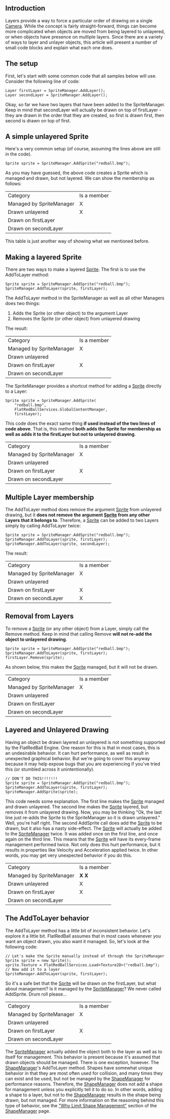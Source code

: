 ## Introduction

Layers provide a way to force a particular order of drawing on a single [Camera](/frb/docs/index.php?title=FlatRedBall.Camera.md "FlatRedBall.Camera"). While the concept is fairly straight-forward, things can become more complicated when objects are moved from being layered to unlayered, or when objects have presence on multiple layers. Since there are a variety of ways to layer and unlayer objects, this article will present a number of small code blocks and explain what each one does.

## The setup

First, let's start with some common code that all samples below will use. Consider the following line of code:

    Layer firstLayer = SpriteManager.AddLayer();
    Layer secondLayer = SpriteManager.AddLayer();

Okay, so far we have two layers that have been added to the SpriteManager. Keep in mind that secondLayer will actually be drawn on top of firstLayer - they are drawn in the order that they are created, so first is drawn first, then second is drawn on top of first.

## A simple unlayered Sprite

Here's a very common setup (of course, assuming the lines above are still in the code).

    Sprite sprite = SpriteManager.AddSprite("redball.bmp");

As you may have guessed, the above code creates a Sprite which is managed and drawn, but not layered. We can show the membership as follows:

|                          |             |
|--------------------------|-------------|
| Category                 | Is a member |
| Managed by SpriteManager | X           |
| Drawn unlayered          | X           |
| Drawn on firstLayer      |             |
| Drawn on secondLayer     |             |

This table is just another way of showing what we mentioned before.

## Making a layered Sprite

There are two ways to make a layered [Sprite](/frb/docs/index.php?title=Sprite.md "Sprite"). The first is to use the AddToLayer method:

    Sprite sprite = SpriteManager.AddSprite("redball.bmp");
    SpriteManager.AddToLayer(sprite, firstLayer);

The AddToLayer method in the SpriteManager as well as all other Managers does two things:

1.  Adds the Sprite (or other object) to the argument Layer
2.  Removes the Sprite (or other object) from unlayered drawing

The result:

|                          |             |
|--------------------------|-------------|
| Category                 | Is a member |
| Managed by SpriteManager | X           |
| Drawn unlayered          |             |
| Drawn on firstLayer      | X           |
| Drawn on secondLayer     |             |

The SpriteManager provides a shortcut method for adding a [Sprite](/frb/docs/index.php?title=Sprite.md "Sprite") directly to a Layer:

    Sprite sprite = SpriteManager.AddSprite(
        "redball.bmp", 
        FlatRedBallServices.GlobalContentManager,
        firstLayer);

This code does the exact same thing **if used instead of the two lines of code above**. That is, this method **both adds the Sprite for membership as well as adds it to the firstLayer but not to unlayered drawing**.

|                          |             |
|--------------------------|-------------|
| Category                 | Is a member |
| Managed by SpriteManager | X           |
| Drawn unlayered          |             |
| Drawn on firstLayer      | X           |
| Drawn on secondLayer     |             |

## Multiple Layer membership

The AddToLayer method does remove the argument [Sprite](/frb/docs/index.php?title=Sprite.md "Sprite") from unlayered drawing, but it **does not remove the argument [Sprite](/frb/docs/index.php?title=Sprite.md "Sprite") from any other Layers that it belongs to**. Therefore, a [Sprite](/frb/docs/index.php?title=Sprite.md "Sprite") can be added to two Layers simply by calling AddToLayer twice:

    Sprite sprite = SpriteManager.AddSprite("redball.bmp");
    SpriteManager.AddToLayer(sprite, firstLayer);
    SpriteManager.AddToLayer(sprite, secondLayer);

The result:

|                          |             |
|--------------------------|-------------|
| Category                 | Is a member |
| Managed by SpriteManager | X           |
| Drawn unlayered          |             |
| Drawn on firstLayer      | X           |
| Drawn on secondLayer     | X           |

## Removal from Layers

To remove a [Sprite](/frb/docs/index.php?title=Sprite.md "Sprite") (or any other object) from a Layer, simply call the Remove method. Keep in mind that calling Remove **will not re-add the object to unlayered drawing**.

    Sprite sprite = SpriteManager.AddSprite("redball.bmp");
    SpriteManager.AddToLayer(sprite, firstLayer);
    firstLayer.Remove(sprite);

As shown below, this makes the [Sprite](/frb/docs/index.php?title=Sprite.md "Sprite") managed, but it will not be drawn.

|                          |             |
|--------------------------|-------------|
| Category                 | Is a member |
| Managed by SpriteManager | X           |
| Drawn unlayered          |             |
| Drawn on firstLayer      |             |
| Drawn on secondLayer     |             |

## Layered and Unlayered Drawing

Having an object be drawn layered an unlayered is not something supported by the FlatRedBall Engine. One reason for this is that in most cases, this is an undesirable behavior. It can hurt performance, as well as result in unexpected graphical behavior. But we're going to cover this anyway because it may help expose bugs that you are experiencing if you've tried this (or stumbled across it unintentionally).

    // DON'T DO THIS!!!!!!!
    Sprite sprite = SpriteManager.AddSprite("redball.bmp");
    SpriteManager.AddToLayer(sprite, firstLayer);
    SpriteManager.AddSprite(sprite);

This code needs some explanation. The first line makes the [Sprite](/frb/docs/index.php?title=Sprite.md "Sprite") managed and drawn unlayered. The second line makes the [Sprite](/frb/docs/index.php?title=Sprite.md "Sprite") layered, but removes it from unlayered drawing. Now, you may be thinking "Ok, the last line just re-adds the Sprite to the SpriteManager so it is drawn unlayered." Well, you're half right. The second AddSprite call does add the [Sprite](/frb/docs/index.php?title=Sprite.md "Sprite") to be drawn, but it also has a nasty side-effect. The [Sprite](/frb/docs/index.php?title=Sprite.md "Sprite") will actually be added to the [SpriteManager](/frb/docs/index.php?title=Sprite.mdManager "SpriteManager") twice. It was added once on the first line, and once again on the third line. This means that the [Sprite](/frb/docs/index.php?title=Sprite.md "Sprite") will have its every-frame management performed twice. Not only does this hurt performance, but it results in properties like Velocity and Acceleration applied twice. In other words, you may get very unexpected behavior if you do this.

|                          |             |
|--------------------------|-------------|
| Category                 | Is a member |
| Managed by SpriteManager | **X X**     |
| Drawn unlayered          | X           |
| Drawn on firstLayer      | X           |
| Drawn on secondLayer     |             |

## The AddToLayer behavior

The AddToLayer method has a little bit of inconsistent behavior. Let's explore it a little bit. FlatRedBall assumes that in most cases whenever you want an object drawn, you also want it managed. So, let's look at the following code:

    // Let's make the Sprite manually instead of through the SpriteManager
    Sprite sprite = new Sprite();
    sprite.Texture = FlatRedBallServices.Load<Texture2D>("redball.bmp");
    // Now add it to a layer
    SpriteManager.AddToLayer(sprite, firstLayer);

So it's a safe bet that the [Sprite](/frb/docs/index.php?title=Sprite.md "Sprite") will be drawn on the firstLayer, but what about management? Is it managed by the [SpriteManager](/frb/docs/index.php?title=Sprite.mdManager "SpriteManager")? We never called AddSprite. Drum roll please...

|                          |             |
|--------------------------|-------------|
| Category                 | Is a member |
| Managed by SpriteManager | X           |
| Drawn unlayered          |             |
| Drawn on firstLayer      | X           |
| Drawn on secondLayer     |             |

The [SpriteManager](/frb/docs/index.php?title=Sprite.mdManager "SpriteManager") actually added the object both to the layer as well as to itself for management. This behavior is present because it's assumed that drawn objects should be managed. There is one exception, however. The [ShapeManager](/frb/docs/index.php?title=ShapeManager.md "ShapeManager")'s AddToLayer method. Shapes have somewhat unique behavior in that they are most often used for collision, and many times they can exist and be used, but not be managed by the [ShapeManager](/frb/docs/index.php?title=ShapeManager.md "ShapeManager") for performance reasons. Therefore, the [ShapeManager](/frb/docs/index.php?title=ShapeManager.md "ShapeManager") does not add a shape for management unless you explicitly tell it to do so. In other words, adding a shape to a layer, but not to the [ShapeManager](/frb/docs/index.php?title=ShapeManager.md "ShapeManager") results in the shape being drawn, but not managed. For more information on the reasoning behind this type of behavior, see the ["Why Limit Shape Management"](/frb/docs/index.php?title=FlatRedBall.Math.Geometry.ShapeManager#Why_Limit_Shape_Management.3F.md "FlatRedBall.Math.Geometry.ShapeManager") section of the [ShapeManager](/frb/docs/index.php?title=ShapeManager.md "ShapeManager") page.
